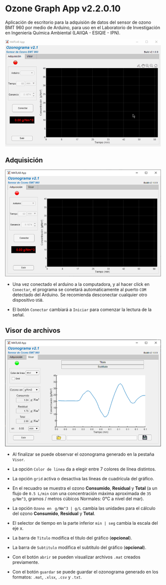 # Ozone Graph App v2.2.0.10
Aplicación de escritorio para la adquisión de datos del sensor de ozono BMT 960 por medio de Arduino, para uso en el Laboratorio de Investigación en Ingeniería Química Ambiental (LAIIQA - ESIQIE - IPN).

![](app.gif)

## Adquisición
![](adquisicion.png)

- Una vez conectado el arduino a la computadora, y al hacer click en `Conectar`, el programa se conetará automaticamente al puerto `COM` detectado del Arduino. Se recomienda desconectar cualquier otro dispositivo `USB`.

- El botón `Conectar` cambiará a `Iniciar` para comenzar la lectura de la señal.

## Visor de archivos
![](visor.png)

 - Al finalizar se puede observar el ozonograma generado en la pestaña `Visor`.

 - La opción `Color de linea` da a elegir entre 7 colores de línea distintos.

 - La opción `grid` activa o desactiva las líneas de cuadrícula del gráfico.

- En el recuadro se muestra el ozono **Consumido**, **Residual** y **Total** (a un flujo de `0.5 L/min` con una concentración máxima aproximada de `35 g/Nm^3`, gramos / metros cúbicos Normales: 0°C a nivel del mar).

 - La opción `Ozono en ` `g/Nm^3 | g/L` cambia las unidades para el cálculo del ozono **Consumido**, **Residual** y **Total**.

 - El selector de tiempo en la parte inferior `min | seg` cambia la escala del eje x.

 - La barra de `Titulo` modifica el titulo del gráfico (**opcional**).

 - La barra de `Subtitulo` modifica el subtitulo del gráfico (**opcional**).

 - Con el botón `abrir` se pueden visualizar archivos `.mat` creados previamente.

 - Con el botón `guardar` se puede guardar el ozonograma generado en los formatos: `.mat`, `.xlsx`, `.csv` y `.txt`.

